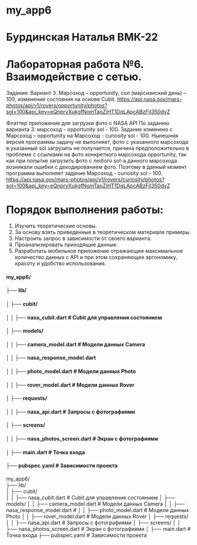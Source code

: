 # my_app6
# Бурдинская Наталья ВМК-22
# Лабораторная работа №6. Взаимодействие с сетью.
Задание: Вариант 3. Марсоход – opportunity, сол (марсианский день) – 100, изменение состояния на основе Cubit.
https://api.nasa.gov/mars-photos/api/v1/rovers/opportunity/photos?sol=100&api_key=eQnprvXukgfNomTanZiHT1DqLApcABzFjI350dyZ

Флаттер приложение для загрузки фото с NASA API По заданию варианта 3: марсоход - opportunity sol - 100.
Задание изменено с Марсоход – opportunity на Марсоход - curiosity sol - 100.
Нынешняя версия программы задачу не выполняет, фото с указанного марсохода в указанный sol загрузить не получается,
причина предположительно в проблеме с ссылками на фото конкретного марсохода opportunity,
так как при попытке загрузить фото с любого sol-а данного марсохода возникали ошибки с декодированием фото.
Поэтому в данный момент программа выполняет задание Марсоход - curiosity sol - 100.
https://api.nasa.gov/mars-photos/api/v1/rovers/curiosity/photos?sol=100&api_key=eQnprvXukgfNomTanZiHT1DqLApcABzFjI350dyZ

# Порядок выполнения работы:
1. Изучить теоретические основы. 
2. За основу взять приведенные в теоретическом материале примеры. 
3. Настроить запрос в зависимости от своего варианта. 
4. Проанализировать приходящие данные. 
5. Разработать мобильное приложение отражающее максимальное количество данных с API и при этом сохраняющее эргономику, красоту и удобство использования. 

#### my_app6/
#### ├── lib/
#### │    ├── cubit/
#### │    │     ├── nasa_cubit.dart  # Cubit для управления состоянием
#### │    ├── models/
#### │    │     ├── camera_model.dart    # Модели данных Camera
#### │    │     ├── nasa_response_model.dart    # 
#### │    │     ├── photo_model.dart    # Модели данных Photo
#### │    │     ├── rover_model.dart    # Модели данных Rover
#### │    ├── requests/
#### │    │     ├── nasa_api.dart  # Запросы с фотографиями
#### │    ├── screens/
#### │    │     ├── nasa_photos_screen.dart  # Экран с фотографиями
#### │    ├── main.dart         # Точка входа
#### ├── pubspec.yaml        # Зависимости проекта

my_app6/  
├── lib/  
│   ├── cubit/  
│   │   ├── nasa_cubit.dart  # Cubit для управления состоянием
│   ├── models/
│   │   ├── camera_model.dart    # Модели данных Camera
│   │   ├── nasa_response_model.dart    # 
│   │   ├── photo_model.dart    # Модели данных Photo
│   │   ├── rover_model.dart    # Модели данных Rover
│   ├── requests/
│   │   ├── nasa_api.dart  # Запросы с фотографиями
│   ├── screens/
│   │   ├── nasa_photos_screen.dart  # Экран с фотографиями
│   ├── main.dart         # Точка входа
├── pubspec.yaml        # Зависимости проекта


